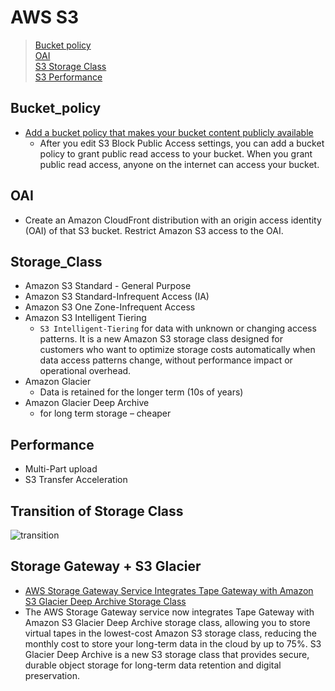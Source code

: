 # AWS S3
> [Bucket policy](#Bucket_policy)  
> [OAI](#OAI)  
> [S3 Storage Class](#Storage_Class)  
> [S3 Performance](#Performance)

## Bucket_policy
- [Add a bucket policy that makes your bucket content publicly available](https://docs.aws.amazon.com/AmazonS3/latest/userguide/HostingWebsiteOnS3Setup.html)
    - After you edit S3 Block Public Access settings, you can add a bucket policy to grant public read access to your bucket. When you grant public read access, anyone on the internet can access your bucket.

## OAI
- Create an Amazon CloudFront distribution with an origin access identity (OAI) of that S3 bucket. Restrict Amazon S3 access to the OAI.

## Storage_Class
- Amazon S3 Standard - General Purpose
- Amazon S3 Standard-Infrequent Access (IA)
- Amazon S3 One Zone-Infrequent Access
- Amazon S3 Intelligent Tiering
    - `S3 Intelligent-Tiering` for data with unknown or changing access patterns. It is a new Amazon S3 storage class designed for customers who want to optimize storage costs automatically when data access patterns change, without performance impact or operational overhead.
- Amazon Glacier
    - Data is retained for the longer term (10s of years)
- Amazon Glacier Deep Archive
    - for long term storage – cheaper

## Performance
- Multi-Part upload
- S3 Transfer Acceleration

## Transition of Storage Class
![transition](https://docs.aws.amazon.com/AmazonS3/latest/userguide/images/lifecycle-transitions-v3.png)


## Storage Gateway + S3 Glacier
- [AWS Storage Gateway Service Integrates Tape Gateway with Amazon S3 Glacier Deep Archive Storage Class](https://aws.amazon.com/about-aws/whats-new/2019/03/aws-storage-gateway-service-integrates-tape-gateway-with-amazon-s3-glacier-deeparchive-storage-class/?nc1=h_ls)
- The AWS Storage Gateway service now integrates Tape Gateway with Amazon S3 Glacier Deep Archive storage class, allowing you to store virtual tapes in the lowest-cost Amazon S3 storage class, reducing the monthly cost to store your long-term data in the cloud by up to 75%. S3 Glacier Deep Archive is a new S3 storage class that provides secure, durable object storage for long-term data retention and digital preservation.